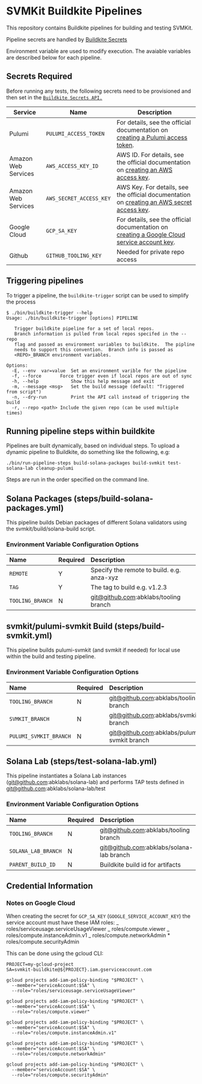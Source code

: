 # SVMKit Buildkite Pipelines

This repository contains Buildkite pipelines for building and testing
SVMKit.

Pipeline secrets are handled by [Buildkite Secrets](https://buildkite.com/docs/pipelines/security/secrets/buildkite-secrets)

Environment variable are used to modify execution. The avaiable
variables are described below for each pipeline.

## Secrets Required

Before running any tests, the following secrets need to be provisioned
and then set in the [`Buildkite Secrets API.`](https://buildkite.com/docs/pipelines/security/secrets/buildkite-secrets)

| Service             | Name                    | Description                                                                                                                                                                                            |
| ------------------- | ----------------------- | ------------------------------------------------------------------------------------------------------------------------------------------------------------------------------------------------------ |
| Pulumi              | `PULUMI_ACCESS_TOKEN`   | For details, see the official documentation on [creating a Pulumi access token](https://www.pulumi.com/docs/pulumi-cloud/access-management/access-tokens/).                                            |
| Amazon Web Services | `AWS_ACCESS_KEY_ID`     | AWS ID. For details, see the official documentation on [creating an AWS access key](https://docs.aws.amazon.com/general/latest/gr/aws-sec-cred-types.html#access-keys-and-secret-access-keys).         |
| Amazon Web Services | `AWS_SECRET_ACCESS_KEY` | AWS Key. For details, see the official documentation on [creating an AWS secret access key](https://docs.aws.amazon.com/general/latest/gr/aws-sec-cred-types.html#access-keys-and-secret-access-keys). |
| Google Cloud        | `GCP_SA_KEY`            | For details, see the official documentation on [creating a Google Cloud service account key](https://cloud.google.com/iam/docs/keys-create-delete).                                                    |
| Github              | `GITHUB_TOOLING_KEY`    | Needed for private repo access                                                                                                                                                                         |

## Triggering pipelines

To trigger a pipeline, the `buildkite-trigger` script can be used to simplify the process

```
$ ./bin/buildkite-trigger --help
Usage: ./bin/buildkite-trigger [options] PIPELINE

   Trigger buildkite pipeline for a set of local repos.
   Branch information is pulled from local repos specifed in the --repo
   flag and passed as environment variables to buildkite.  The pipline
   needs to support this convention.  Branch info is passed as
   <REPO>_BRANCH environment variables.

Options:
  -E, --env  var=value  Set an environment varible for the pipeline
  -f, --force		Force trigger even if local repos are out of sync
  -h, --help            Show this help message and exit
  -m, --message <msg>   Set the build message (default: "Triggered from script")
  -n, --dry-run         Print the API call instead of triggering the build
  -r, --repo <path>	Include the given repo (can be used multiple times)
```

## Running pipeline steps within buildkite

Pipelines are built dynamically, based on individual steps. To upload a dynamic pipeline to Buildkite, do something like the following, e.g:

```
./bin/run-pipeline-steps build-solana-packages build-svmkit test-solana-lab cleanup-pulumi
```

Steps are run in the order specified on the command line.

## Solana Packages (steps/build-solana-packages.yml)

This pipeline builds Debian packages of different Solana validators using the
svmkit/build/solana-build script.

### Environment Variable Configuration Options

| Name             | Required | Description                                |
| :--------------- | :------- | :----------------------------------------- |
| `REMOTE`         | Y        | Specify the remote to build. e.g. anza-xyz |
| `TAG`            | Y        | The tag to build e.g. v1.2.3               |
| `TOOLING_BRANCH` | N        | git@github.com:abklabs/tooling branch      |

## svmkit/pulumi-svmkit Build (steps/build-svmkit.yml)

This pipeline builds pulumi-svmkit (and svmkit if needed) for local use within
the build and testing pipeline.

### Environment Variable Configuration Options

| Name                   | Required | Description                                 |
| :--------------------- | :------- | :------------------------------------------ |
| `TOOLING_BRANCH`       | N        | git@github.com:abklabs/tooling branch       |
| `SVMKIT_BRANCH`        | N        | git@github.com:abklabs/svmkit branch        |
| `PULUMI_SVMKIT_BRANCH` | N        | git@github.com:abklabs/pulumi-svmkit branch |

## Solana Lab (steps/test-solana-lab.yml)

This pipeline instantiates a Solana Lab instances
(git@github.com:abklabs/solana-lab) and performs TAP tests defined in
git@github.com:abklabs/solana-lab/test

### Environment Variable Configuration Options

| Name                | Required | Description                              |
| :------------------ | :------- | :--------------------------------------- |
| `TOOLING_BRANCH`    | N        | git@github.com:abklabs/tooling branch    |
| `SOLANA_LAB_BRANCH` | N        | git@github.com:abklabs/solana-lab branch |
| `PARENT_BUILD_ID`   | N        | Buildkite build id for artifacts         |

## Credential Information

### Notes on Google Cloud

When creating the secret for `GCP_SA_KEY`
(`GOOGLE_SERVICE_ACCOUNT_KEY`) the service account must have these IAM
roles:
_ roles/serviceusage.serviceUsageViewer
_ roles/compute.viewer
_ roles/compute.instanceAdmin.v1
_ roles/compute.networkAdmin \* roles/compute.securityAdmin

This can be done using the gcloud CLI:

```
PROJECT=my-gcloud-project
SA=svmkit-buildkite@${PROJECT}.iam.gserviceaccount.com

gcloud projects add-iam-policy-binding "$PROJECT" \
  --member="serviceAccount:$SA" \
  --role="roles/serviceusage.serviceUsageViewer"

gcloud projects add-iam-policy-binding "$PROJECT" \
  --member="serviceAccount:$SA" \
  --role="roles/compute.viewer"

gcloud projects add-iam-policy-binding "$PROJECT" \
  --member="serviceAccount:$SA" \
  --role="roles/compute.instanceAdmin.v1"

gcloud projects add-iam-policy-binding "$PROJECT" \
  --member="serviceAccount:$SA" \
  --role="roles/compute.networkAdmin"

gcloud projects add-iam-policy-binding "$PROJECT" \
  --member="serviceAccount:$SA" \
  --role="roles/compute.securityAdmin"
```
